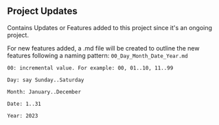 ## Project Updates
Contains Updates or Features added to this project since it's an ongoing project.

For new features added, a .md file will be created to outline the new features following a naming pattern: `00_Day_Month_Date_Year.md`

``00: incremental value. For example: 00, 01..10, 11..99``

``Day: say Sunday..Saturday``

``Month: January..December``

``Date: 1..31``

``Year: 2023``
